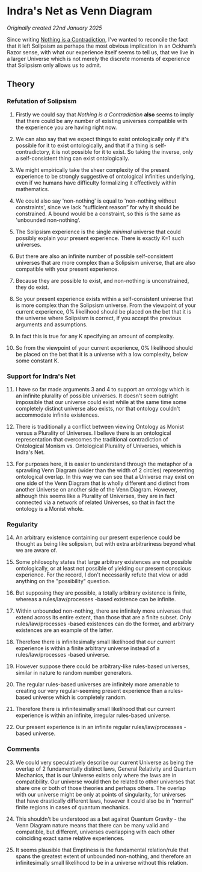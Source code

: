 # Indra's Net as Venn Diagram

*Originally created 22nd January 2025*

Since writing [Nothing is a Contradiction](Nothing%20is%20a%20Contradiction.md), I've wanted to reconcile the fact that it left Solipsism as perhaps the most obvious implication in an Ockham’s Razor sense, with what our experience itself seems to tell us, that we live in a larger Universe which is not merely the discrete moments of experience that Solipsism only allows us to admit.

## Theory

### Refutation of Solipsism

1. Firstly we could say that *Nothing is a Contradiction* **also** seems to imply that there could be any number of existing universes compatible with the experience you are having right now.

2. We can also say that we expect things to exist ontologically only if it's possible for it to exist ontologically, and that if a thing is self-contradictory, it is not possible for it to exist. So taking the inverse, only a self-consistent thing can exist ontologically.

3. We might empirically take the sheer complexity of the present experience to be strongly suggestive of ontological infinities underlying, even if we humans have difficulty formalizing it effectively within mathematics.

4. We could also say 'non-nothing' is equal to 'non-nothing without constraints', since we lack “sufficient reason” for why it should be constrained. A bound would be a constraint, so this is the same as 'unbounded non-nothing'.

5. The Solipsism experience is the single *minimal* universe that could possibly explain your present experience. There is exactly K=1 such universes.

6. But there are also an infinite number of possible self-consistent universes that are more complex than a Solipsism universe, that are also compatible with your present experience.

7. Because they are possible to exist, and non-nothing is unconstrained, they do exist.

8. So your present experience exists within a self-consistent universe that is more complex than the Solipsism universe. From the viewpoint of your current experience, 0% likelihood should be placed on the bet that it is the universe where Solipsism is correct, if you accept the previous arguments and assumptions.

9. In fact this is true for any K specifying an amount of complexity.

10. So from the viewpoint of your current experience, 0% likelihood should be placed on the bet that it is a universe with a low complexity, below some constant K.

### Support for Indra's Net

11. I have so far made arguments 3 and 4 to support an ontology which is an infinite plurality of possible universes. It doesn't seem outright impossible that our universe could exist while at the same time some completely distinct universe also exists, nor that ontology couldn't accommodate infinite existences.

12. There is traditionally a conflict between viewing Ontology as Monist versus a Plurality of Universes. I believe there is an ontological representation that overcomes the traditional contradiction of Ontological Monism vs. Ontological Plurality of Universes, which is Indra's Net.

13. For purposes here, it is easier to understand through the metaphor of a sprawling Venn Diagram (wider than the width of 2 circles) representing ontological overlap. In this way we can see that a Universe may exist on one side of the Venn Diagram that is wholly different and distinct from another Universe on another side of the Venn Diagram. However, although this seems like a Plurality of Universes, they are in fact connected via a network of related Universes, so that in fact the ontology is a Monist whole.

### Regularity

14. An arbitrary existence containing our present experience could be thought as being like solipsism, but with extra arbitrariness beyond what we are aware of.

15. Some philosophy states that large arbitrary existences are not possible ontologically, or at least not possible of yielding our present conscious experience. For the record, I don't necessarily refute that view or add anything on the "possibility" question.

16. But supposing they are possible, a totally arbitrary existence is finite, whereas a rules/law/processes -based existence can be infinite.

17. Within unbounded non-nothing, there are infinitely more universes that extend across its entire extent, than those that are a finite subset. Only rules/law/processes -based existences can do the former, and arbitrary existences are an example of the latter.

18. Therefore there is infinitesimally small likelihood that our current experience is within a finite arbitrary universe instead of a rules/law/processes -based universe.

19. However suppose there could be arbitrary-like rules-based universes, similar in nature to random number generators.

20. The regular rules-based universes are infinitely more amenable to creating our very regular-seeming present experience than a rules-based universe which is completely random.

21. Therefore there is infinitesimally small likelihood that our current experience is within an infinite, irregular rules-based universe.

22. Our present experience is in an infinite regular rules/law/processes -based universe.

### Comments

23. We could very speculatively describe our current Universe as being the overlap of 2 fundamentally distinct laws, General Relativity and Quantum Mechanics, that is our Universe exists only where the laws are in compatibility. Our universe would then be related to other universes that share one or both of those theories and perhaps others. The overlap with our universe might be only at points of singularity, for universes that have drastically different laws, however it could also be in "normal" finite regions in cases of quantum mechanics.

24. This shouldn't be understood as a bet against Quantum Gravity - the Venn Diagram nature means that there can be many valid and compatible, but different, universes overlapping with each other coinciding exact same relative experiences.

25. It seems plausible that Emptiness is the fundamental relation/rule that spans the greatest extent of unbounded non-nothing, and therefore an infinitesimally small likelihood to be in a universe without this relation.
